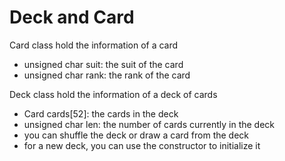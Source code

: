 # Deck and Card
Card class hold the information of a card
- unsigned char suit: the suit of the card
- unsigned char rank: the rank of the card

Deck class hold the information of a deck of cards
- Card cards[52]: the cards in the deck
- unsigned char len: the number of cards currently in the deck 
- you can shuffle the deck or draw a card from the deck
- for a new deck, you can use the constructor to initialize it